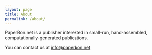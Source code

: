 ```yaml
---
layout: page
title: About
permalink: /about/
---
```

PaperBon.net is a publisher interested in small-run, hand-assembled, computationally-generated publications.

You can contact us at info@paperbon.net
